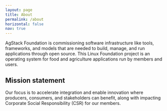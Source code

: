 ```yaml
---
layout: page
title: About
permalink: /about
horizontal: false
nav: true
---
```


AgStack Foundation is commissioning software infrastructure like tools, frameworks, and models that are needed to build, manage, and run applications through open source. This Linux Foundation project is an operating system for food and agriculture applications run by members and users.  

## Mission statement

Our focus is to accelerate integration and enable innovation where producers, consumers, and stakeholders can benefit, along with impacting Corporate Social Responsibility (CSR) for our members. 
